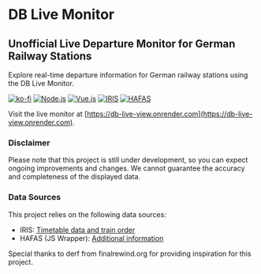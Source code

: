 # DB Live Monitor
## Unofficial Live Departure Monitor for German Railway Stations

Explore real-time departure information for German railway stations using the DB Live Monitor.

[![ko-fi](https://ko-fi.com/img/githubbutton_sm.svg)](https://ko-fi.com/P5P3PIBAI) [![Node.js](https://img.shields.io/badge/Node.js-14.x-green)](https://nodejs.org/) [![Vue.js](https://img.shields.io/badge/Vue.js-3.x-brightgreen)](https://vuejs.org/) [![IRIS](https://img.shields.io/badge/IRIS-Data%20Source-orange)](https://iris.noncd.db.de/wbt/js/index.html) [![HAFAS](https://img.shields.io/badge/HAFAS-Data%20Source-blue)](https://github.com/public-transport/hafas-client/)

Visit the live monitor at [https://db-live-view.onrender.com](https://db-live-view.onrender.com).

### Disclaimer
Please note that this project is still under development, so you can expect ongoing improvements and changes. We cannot guarantee the accuracy and completeness of the displayed data.

### Data Sources
This project relies on the following data sources:

- IRIS: [Timetable data and train order](https://iris.noncd.db.de/wbt/js/index.html)
- HAFAS (JS Wrapper): [Additional information](https://github.com/public-transport/hafas-client/)

Special thanks to derf from finalrewind.org for providing inspiration for this project.
